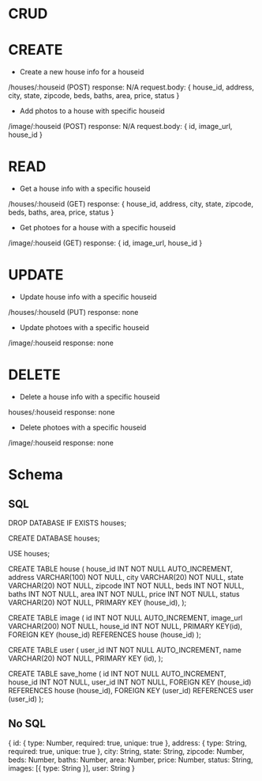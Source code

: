 # CRUD

# CREATE
* Create a new house info for a houseid

/houses/:houseid (POST)
response: N/A
request.body: 
{
  house_id,
  address,
  city,
  state,
  zipcode,
  beds,
  baths,
  area,
  price,
  status
}

* Add photos to a house with specific houseid

/image/:houseid (POST)
response: N/A
request.body:
{
  id,
  image_url,
  house_id
}

# READ
* Get a house info with a specific houseid

/houses/:houseid (GET)
response:
{
  house_id,
  address,
  city,
  state,
  zipcode,
  beds,
  baths,
  area,
  price,
  status
}

* Get photoes for a house with a specific houseid

/image/:houseid (GET)
response:
{
  id,
  image_url,
  house_id
}


# UPDATE
* Update house info with a specific houseid

/houses/:houseId (PUT)
response: none

* Update photoes with a specific houseid

/image/:houseid
response: none

# DELETE
* Delete a house info with a specific houseid

houses/:houseid
response: none

* Delete photoes with a specific houseid

/image/:houseid
response: none

# Schema
## SQL

DROP DATABASE IF EXISTS houses;
 
CREATE DATABASE houses;
 
USE houses;
 
CREATE TABLE house (
   house_id INT NOT NULL AUTO_INCREMENT,
   address VARCHAR(100) NOT NULL,
   city VARCHAR(20) NOT NULL,
   state VARCHAR(20) NOT NULL,
   zipcode INT NOT NULL,
   beds INT NOT NULL,
   baths INT NOT NULL,
   area INT NOT NULL,
   price INT NOT NULL,
   status VARCHAR(20) NOT NULL,
   PRIMARY KEY (house_id), 
);

CREATE TABLE image (
  id INT NOT NULL AUTO_INCREMENT,
  image_url VARCHAR(200) NOT NULL,
  house_id INT NOT NULL,
  PRIMARY KEY(id),
  FOREIGN KEY (house_id) REFERENCES house (house_id)
);


CREATE TABLE user (
  user_id INT NOT NULL AUTO_INCREMENT,
  name VARCHAR(20) NOT NULL,
  PRIMARY KEY (id),
);

CREATE TABLE save_home (
  id INT NOT NULL AUTO_INCREMENT,
  house_id INT NOT NULL,
  user_id INT NOT NULL,
  FOREIGN KEY (house_id) REFERENCES house (house_id),
  FOREIGN KEY (user_id) REFERENCES user (user_id)
);


## No SQL

{
  id: { type: Number, required: true, unique: true },
  address: { type: String, required: true, unique: true },
  city: String,
  state: String,
  zipcode: Number,
  beds: Number,
  baths: Number,
  area: Number,
  price: Number,
  status: String,
  images: [{ type: String }],
  user: String
}


